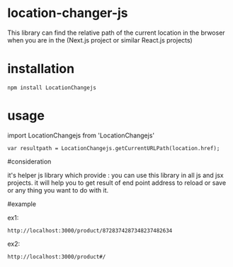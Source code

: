 # location-changer-js
This library can find the relative path of the current location in the brwoser when you are in the (Next.js project or similar React.js projects)




# installation
    npm install LocationChangejs



# usage
import LocationChangejs from 'LocationChangejs'


    var resultpath = LocationChangejs.getCurrentURLPath(location.href);



#consideration

it's helper js library which provide :
  you can use this library in all js and jsx projects.
  it will help you to get result of end point address to reload or save or any thing you want to do with it.
  
  
  
  
  
#example

  ex1:   

    http://localhost:3000/product/8728374287348237482634
    
    
    
  
    
  ex2:   

    http://localhost:3000/product#/
    
    
